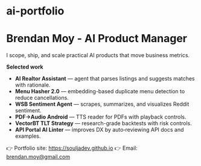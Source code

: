 # ai-portfolio

# Brendan Moy - AI Product Manager

I scope, ship, and scale practical AI products that move business metrics.

**Selected work**

- **AI Realtor Assistant** — agent that parses listings and suggests matches with rationale.
- **Menu Hasher 2.0** — embedding-based duplicate menu detection to reduce cancellations.
- **WSB Sentiment Agent** — scrapes, summarizes, and visualizes Reddit sentiment.
- **PDF→Audio Android** — TTS reader for PDFs with playback controls.
- **VectorBT TLT Strategy** — research-grade backtests with risk controls.
- **API Portal AI Linter** — improves DX by auto‑reviewing API docs and examples.

👉 Portfolio site: https://souljadev.github.io
👉 Email: brendan.moy@gmail.com
